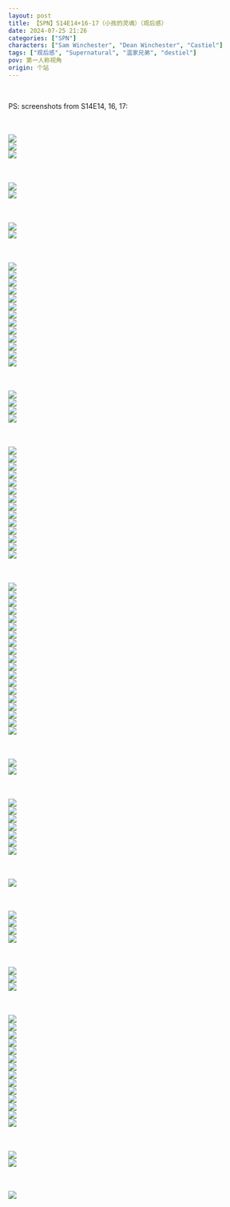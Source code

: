 ```yaml
---
layout: post
title: 【SPN】S14E14+16-17（小孩的灵魂）（观后感）
date: 2024-07-25 21:26
categories: ["SPN"]
characters: ["Sam Winchester", "Dean Winchester", "Castiel"]
tags: ["观后感", "Supernatural", "温家兄弟", "destiel"]
pov: 第一人称视角
origin: 个站
---
```


<br>

PS: screenshots from S14E14, 16, 17:

<br><br>
![](https://raw.githubusercontent.com/junesirius/junesirius.github.io/master/assets/images/SPN/S14/2024-07-23-SPN-1414-1.jpg)
<br>
![](https://raw.githubusercontent.com/junesirius/junesirius.github.io/master/assets/images/SPN/S14/2024-07-23-SPN-1414-2.jpg)
<br>
![](https://raw.githubusercontent.com/junesirius/junesirius.github.io/master/assets/images/SPN/S14/2024-07-23-SPN-1414-3.jpg)
<br>

<br><br>
![](https://raw.githubusercontent.com/junesirius/junesirius.github.io/master/assets/images/SPN/S14/2024-07-23-SPN-1414-4.jpg)
<br>
![](https://raw.githubusercontent.com/junesirius/junesirius.github.io/master/assets/images/SPN/S14/2024-07-23-SPN-1414-5.jpg)
<br>

<br><br>
![](https://raw.githubusercontent.com/junesirius/junesirius.github.io/master/assets/images/SPN/S14/2024-07-23-SPN-1414-6.jpg)
<br>
![](https://raw.githubusercontent.com/junesirius/junesirius.github.io/master/assets/images/SPN/S14/2024-07-23-SPN-1414-7.jpg)
<br>

<br><br>
![](https://raw.githubusercontent.com/junesirius/junesirius.github.io/master/assets/images/SPN/S14/2024-07-23-SPN-1414-8.jpg)
<br>
![](https://raw.githubusercontent.com/junesirius/junesirius.github.io/master/assets/images/SPN/S14/2024-07-23-SPN-1414-9.jpg)
<br>
![](https://raw.githubusercontent.com/junesirius/junesirius.github.io/master/assets/images/SPN/S14/2024-07-23-SPN-1414-10.jpg)
<br>
![](https://raw.githubusercontent.com/junesirius/junesirius.github.io/master/assets/images/SPN/S14/2024-07-23-SPN-1414-11.jpg)
<br>
![](https://raw.githubusercontent.com/junesirius/junesirius.github.io/master/assets/images/SPN/S14/2024-07-23-SPN-1414-12.jpg)
<br>
![](https://raw.githubusercontent.com/junesirius/junesirius.github.io/master/assets/images/SPN/S14/2024-07-23-SPN-1414-13.jpg)
<br>
![](https://raw.githubusercontent.com/junesirius/junesirius.github.io/master/assets/images/SPN/S14/2024-07-23-SPN-1414-14.jpg)
<br>
![](https://raw.githubusercontent.com/junesirius/junesirius.github.io/master/assets/images/SPN/S14/2024-07-23-SPN-1414-15.jpg)
<br>
![](https://raw.githubusercontent.com/junesirius/junesirius.github.io/master/assets/images/SPN/S14/2024-07-23-SPN-1414-16.jpg)
<br>
![](https://raw.githubusercontent.com/junesirius/junesirius.github.io/master/assets/images/SPN/S14/2024-07-23-SPN-1414-17.jpg)
<br>
![](https://raw.githubusercontent.com/junesirius/junesirius.github.io/master/assets/images/SPN/S14/2024-07-23-SPN-1414-18.jpg)
<br>
![](https://raw.githubusercontent.com/junesirius/junesirius.github.io/master/assets/images/SPN/S14/2024-07-23-SPN-1414-19.jpg)
<br>
![](https://raw.githubusercontent.com/junesirius/junesirius.github.io/master/assets/images/SPN/S14/2024-07-23-SPN-1414-20.jpg)
<br>

<br><br>
![](https://raw.githubusercontent.com/junesirius/junesirius.github.io/master/assets/images/SPN/S14/2024-07-23-SPN-1414-21.jpg)
<br>
![](https://raw.githubusercontent.com/junesirius/junesirius.github.io/master/assets/images/SPN/S14/2024-07-23-SPN-1414-22.jpg)
<br>
![](https://raw.githubusercontent.com/junesirius/junesirius.github.io/master/assets/images/SPN/S14/2024-07-23-SPN-1414-23.jpg)
<br>
![](https://raw.githubusercontent.com/junesirius/junesirius.github.io/master/assets/images/SPN/S14/2024-07-23-SPN-1414-24.jpg)
<br>

<br><br>
![](https://raw.githubusercontent.com/junesirius/junesirius.github.io/master/assets/images/SPN/S14/2024-07-23-SPN-1414-25.jpg)
<br>
![](https://raw.githubusercontent.com/junesirius/junesirius.github.io/master/assets/images/SPN/S14/2024-07-23-SPN-1414-26.jpg)
<br>
![](https://raw.githubusercontent.com/junesirius/junesirius.github.io/master/assets/images/SPN/S14/2024-07-23-SPN-1414-27.jpg)
<br>
![](https://raw.githubusercontent.com/junesirius/junesirius.github.io/master/assets/images/SPN/S14/2024-07-23-SPN-1414-28.jpg)
<br>
![](https://raw.githubusercontent.com/junesirius/junesirius.github.io/master/assets/images/SPN/S14/2024-07-23-SPN-1414-29.jpg)
<br>
![](https://raw.githubusercontent.com/junesirius/junesirius.github.io/master/assets/images/SPN/S14/2024-07-23-SPN-1414-30.jpg)
<br>
![](https://raw.githubusercontent.com/junesirius/junesirius.github.io/master/assets/images/SPN/S14/2024-07-23-SPN-1414-31.jpg)
<br>
![](https://raw.githubusercontent.com/junesirius/junesirius.github.io/master/assets/images/SPN/S14/2024-07-23-SPN-1414-32.jpg)
<br>
![](https://raw.githubusercontent.com/junesirius/junesirius.github.io/master/assets/images/SPN/S14/2024-07-23-SPN-1414-33.jpg)
<br>
![](https://raw.githubusercontent.com/junesirius/junesirius.github.io/master/assets/images/SPN/S14/2024-07-23-SPN-1414-34.jpg)
<br>
![](https://raw.githubusercontent.com/junesirius/junesirius.github.io/master/assets/images/SPN/S14/2024-07-23-SPN-1414-35.jpg)
<br>
![](https://raw.githubusercontent.com/junesirius/junesirius.github.io/master/assets/images/SPN/S14/2024-07-23-SPN-1414-36.jpg)
<br>
![](https://raw.githubusercontent.com/junesirius/junesirius.github.io/master/assets/images/SPN/S14/2024-07-23-SPN-1414-37.jpg)
<br>
![](https://raw.githubusercontent.com/junesirius/junesirius.github.io/master/assets/images/SPN/S14/2024-07-23-SPN-1414-38.jpg)
<br>

<br><br>
![](https://raw.githubusercontent.com/junesirius/junesirius.github.io/master/assets/images/SPN/S14/2024-07-23-SPN-1414-39.jpg)
<br>
![](https://raw.githubusercontent.com/junesirius/junesirius.github.io/master/assets/images/SPN/S14/2024-07-23-SPN-1414-40.jpg)
<br>
![](https://raw.githubusercontent.com/junesirius/junesirius.github.io/master/assets/images/SPN/S14/2024-07-23-SPN-1414-41.jpg)
<br>
![](https://raw.githubusercontent.com/junesirius/junesirius.github.io/master/assets/images/SPN/S14/2024-07-23-SPN-1414-42.jpg)
<br>
![](https://raw.githubusercontent.com/junesirius/junesirius.github.io/master/assets/images/SPN/S14/2024-07-23-SPN-1414-43.jpg)
<br>
![](https://raw.githubusercontent.com/junesirius/junesirius.github.io/master/assets/images/SPN/S14/2024-07-23-SPN-1414-44.jpg)
<br>
![](https://raw.githubusercontent.com/junesirius/junesirius.github.io/master/assets/images/SPN/S14/2024-07-23-SPN-1414-45.jpg)
<br>
![](https://raw.githubusercontent.com/junesirius/junesirius.github.io/master/assets/images/SPN/S14/2024-07-23-SPN-1414-46.jpg)
<br>
![](https://raw.githubusercontent.com/junesirius/junesirius.github.io/master/assets/images/SPN/S14/2024-07-23-SPN-1414-47.jpg)
<br>
![](https://raw.githubusercontent.com/junesirius/junesirius.github.io/master/assets/images/SPN/S14/2024-07-23-SPN-1414-48.jpg)
<br>
![](https://raw.githubusercontent.com/junesirius/junesirius.github.io/master/assets/images/SPN/S14/2024-07-23-SPN-1414-49.jpg)
<br>
![](https://raw.githubusercontent.com/junesirius/junesirius.github.io/master/assets/images/SPN/S14/2024-07-23-SPN-1414-50.jpg)
<br>
![](https://raw.githubusercontent.com/junesirius/junesirius.github.io/master/assets/images/SPN/S14/2024-07-23-SPN-1414-51.jpg)
<br>
![](https://raw.githubusercontent.com/junesirius/junesirius.github.io/master/assets/images/SPN/S14/2024-07-23-SPN-1414-52.jpg)
<br>
![](https://raw.githubusercontent.com/junesirius/junesirius.github.io/master/assets/images/SPN/S14/2024-07-23-SPN-1414-53.jpg)
<br>
![](https://raw.githubusercontent.com/junesirius/junesirius.github.io/master/assets/images/SPN/S14/2024-07-23-SPN-1414-54.jpg)
<br>
![](https://raw.githubusercontent.com/junesirius/junesirius.github.io/master/assets/images/SPN/S14/2024-07-23-SPN-1414-55.jpg)
<br>
![](https://raw.githubusercontent.com/junesirius/junesirius.github.io/master/assets/images/SPN/S14/2024-07-23-SPN-1414-56.jpg)
<br>
![](https://raw.githubusercontent.com/junesirius/junesirius.github.io/master/assets/images/SPN/S14/2024-07-23-SPN-1414-57.jpg)
<br>

<br><br>
![](https://raw.githubusercontent.com/junesirius/junesirius.github.io/master/assets/images/SPN/S14/2024-07-24-SPN-1416-1.jpg)
<br>
![](https://raw.githubusercontent.com/junesirius/junesirius.github.io/master/assets/images/SPN/S14/2024-07-24-SPN-1416-2.jpg)
<br>

<br><br>
![](https://raw.githubusercontent.com/junesirius/junesirius.github.io/master/assets/images/SPN/S14/2024-07-24-SPN-1416-3.jpg)
<br>
![](https://raw.githubusercontent.com/junesirius/junesirius.github.io/master/assets/images/SPN/S14/2024-07-24-SPN-1416-4.jpg)
<br>
![](https://raw.githubusercontent.com/junesirius/junesirius.github.io/master/assets/images/SPN/S14/2024-07-24-SPN-1416-5.jpg)
<br>
![](https://raw.githubusercontent.com/junesirius/junesirius.github.io/master/assets/images/SPN/S14/2024-07-24-SPN-1416-6.jpg)
<br>
![](https://raw.githubusercontent.com/junesirius/junesirius.github.io/master/assets/images/SPN/S14/2024-07-24-SPN-1416-7.jpg)
<br>
![](https://raw.githubusercontent.com/junesirius/junesirius.github.io/master/assets/images/SPN/S14/2024-07-24-SPN-1416-9.jpg)
<br>
![](https://raw.githubusercontent.com/junesirius/junesirius.github.io/master/assets/images/SPN/S14/2024-07-24-SPN-1416-10.jpg)
<br>

<br><br>
![](https://raw.githubusercontent.com/junesirius/junesirius.github.io/master/assets/images/SPN/S14/2024-07-24-SPN-1416-8.jpg)
<br>

<br><br>
![](https://raw.githubusercontent.com/junesirius/junesirius.github.io/master/assets/images/SPN/S14/2024-07-24-SPN-1416-11.jpg)
<br>
![](https://raw.githubusercontent.com/junesirius/junesirius.github.io/master/assets/images/SPN/S14/2024-07-24-SPN-1416-12.jpg)
<br>
![](https://raw.githubusercontent.com/junesirius/junesirius.github.io/master/assets/images/SPN/S14/2024-07-24-SPN-1416-13.jpg)
<br>
![](https://raw.githubusercontent.com/junesirius/junesirius.github.io/master/assets/images/SPN/S14/2024-07-24-SPN-1416-14.jpg)
<br>

<br><br>
![](https://raw.githubusercontent.com/junesirius/junesirius.github.io/master/assets/images/SPN/S14/2024-07-25-SPN-1417-1.jpg)
<br>
![](https://raw.githubusercontent.com/junesirius/junesirius.github.io/master/assets/images/SPN/S14/2024-07-25-SPN-1417-2.jpg)
<br>
![](https://raw.githubusercontent.com/junesirius/junesirius.github.io/master/assets/images/SPN/S14/2024-07-25-SPN-1417-3.jpg)
<br>

<br><br>
![](https://raw.githubusercontent.com/junesirius/junesirius.github.io/master/assets/images/SPN/S14/2024-07-25-SPN-1417-4.jpg)
<br>
![](https://raw.githubusercontent.com/junesirius/junesirius.github.io/master/assets/images/SPN/S14/2024-07-25-SPN-1417-5.jpg)
<br>
![](https://raw.githubusercontent.com/junesirius/junesirius.github.io/master/assets/images/SPN/S14/2024-07-25-SPN-1417-6.jpg)
<br>
![](https://raw.githubusercontent.com/junesirius/junesirius.github.io/master/assets/images/SPN/S14/2024-07-25-SPN-1417-7.jpg)
<br>
![](https://raw.githubusercontent.com/junesirius/junesirius.github.io/master/assets/images/SPN/S14/2024-07-25-SPN-1417-8.jpg)
<br>
![](https://raw.githubusercontent.com/junesirius/junesirius.github.io/master/assets/images/SPN/S14/2024-07-25-SPN-1417-9.jpg)
<br>
![](https://raw.githubusercontent.com/junesirius/junesirius.github.io/master/assets/images/SPN/S14/2024-07-25-SPN-1417-10.jpg)
<br>
![](https://raw.githubusercontent.com/junesirius/junesirius.github.io/master/assets/images/SPN/S14/2024-07-25-SPN-1417-11.jpg)
<br>
![](https://raw.githubusercontent.com/junesirius/junesirius.github.io/master/assets/images/SPN/S14/2024-07-25-SPN-1417-12.jpg)
<br>
![](https://raw.githubusercontent.com/junesirius/junesirius.github.io/master/assets/images/SPN/S14/2024-07-25-SPN-1417-13.jpg)
<br>
![](https://raw.githubusercontent.com/junesirius/junesirius.github.io/master/assets/images/SPN/S14/2024-07-25-SPN-1417-14.jpg)
<br>
![](https://raw.githubusercontent.com/junesirius/junesirius.github.io/master/assets/images/SPN/S14/2024-07-25-SPN-1417-15.jpg)
<br>
![](https://raw.githubusercontent.com/junesirius/junesirius.github.io/master/assets/images/SPN/S14/2024-07-25-SPN-1417-16.jpg)
<br>
![](https://raw.githubusercontent.com/junesirius/junesirius.github.io/master/assets/images/SPN/S14/2024-07-25-SPN-1417-17.jpg)
<br>

<br><br>
![](https://raw.githubusercontent.com/junesirius/junesirius.github.io/master/assets/images/SPN/S14/2024-07-25-SPN-1417-18.jpg)
<br>
![](https://raw.githubusercontent.com/junesirius/junesirius.github.io/master/assets/images/SPN/S14/2024-07-25-SPN-1417-19.jpg)
<br>

<br><br>
![](https://raw.githubusercontent.com/junesirius/junesirius.github.io/master/assets/images/SPN/S14/2024-07-25-SPN-1417-20.jpg)
<br>
